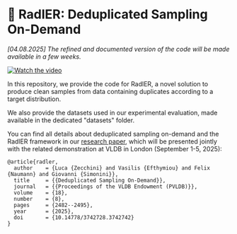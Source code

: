 # 🍋 RadlER: Deduplicated Sampling On-Demand

<i>[04.08.2025] The refined and documented version of the code will be made available in a few weeks.</i>

[![Watch the video](https://img.youtube.com/vi/Eeswx1ucvcs/0.jpg)](https://www.youtube.com/watch?v=Eeswx1ucvcs)

In this repository, we provide the code for RadlER, a novel solution to produce clean samples from data containing duplicates according to a target distribution.

We also provide the datasets used in our experimental evaluation, made available in the dedicated "datasets" folder.

You can find all details about deduplicated sampling on-demand and the RadlER framework in our <a href="https://www.vldb.org/pvldb/vol18/p2482-zecchini.pdf">research paper</a>, which will be presented jointly with the related demonstration at VLDB in London (September 1-5, 2025):

    @article{radler,
      author    = {Luca {Zecchini} and Vasilis {Efthymiou} and Felix {Naumann} and Giovanni {Simonini}},
      title     = {{Deduplicated Sampling On-Demand}},
      journal   = {{Proceedings of the VLDB Endowment (PVLDB)}},
      volume    = {18},
      number    = {8},
      pages     = {2482--2495},
      year      = {2025},
      doi       = {10.14778/3742728.3742742}
    }

